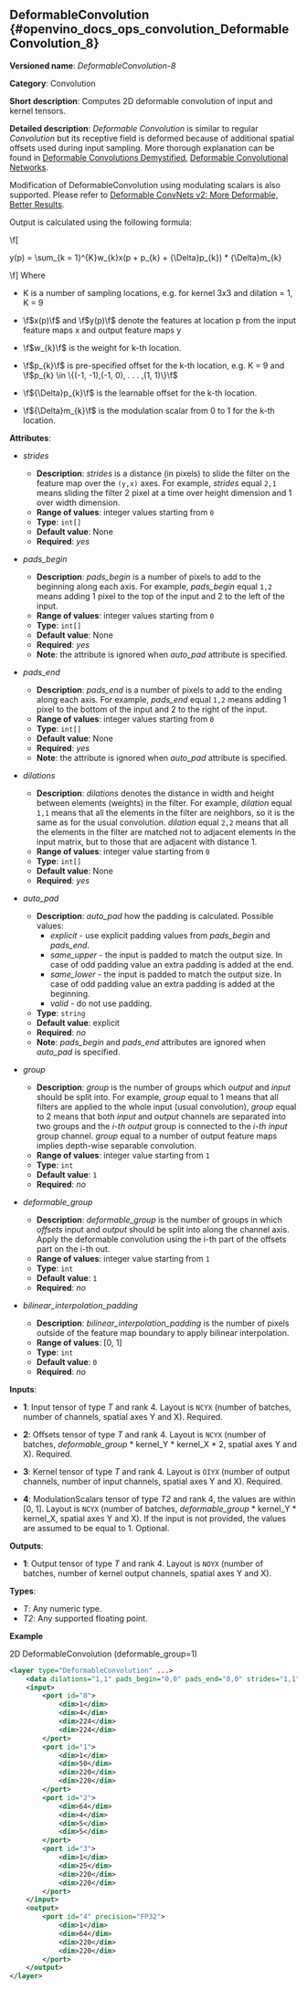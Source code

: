 ## DeformableConvolution<a name="DeformableConvolution"></a> {#openvino_docs_ops_convolution_DeformableConvolution_8}

**Versioned name**: *DeformableConvolution-8*

**Category**: Convolution

**Short description**: Computes 2D deformable convolution of input and kernel tensors.

**Detailed description**: *Deformable Convolution* is similar to regular *Convolution* but its receptive field is deformed because of additional spatial offsets used during input sampling. More thorough explanation can be found in [Deformable Convolutions Demystified](https://towardsdatascience.com/deformable-convolutions-demystified-2a77498699e8), [Deformable Convolutional Networks](https://arxiv.org/abs/1703.06211).

Modification of DeformableConvolution using modulating scalars is also supported. Please refer to [Deformable ConvNets v2: More Deformable, Better Results](https://arxiv.org/pdf/1811.11168.pdf).

Output is calculated using the following formula: 

  \f[

  y(p) = \sum_{k = 1}^{K}w_{k}x(p + p_{k} + {\Delta}p_{k}) * {\Delta}m_{k}
  
  \f]
Where 
* K is a number of sampling locations, e.g. for kernel 3x3 and dilation = 1, K = 9

* \f$x(p)\f$ and \f$y(p)\f$ denote the features at location p from the input feature maps x and output feature maps y

* \f$w_{k}\f$ is the weight for k-th location.

* \f$p_{k}\f$ is pre-specified offset for the k-th location, e.g. K = 9 and
\f$p_{k} \in \{(-1, -1),(-1, 0), . . . ,(1, 1)\}\f$

* \f${\Delta}p_{k}\f$ is the learnable offset for the k-th location.

* \f${\Delta}m_{k}\f$ is the modulation scalar from 0 to 1 for the k-th location.

**Attributes**:

* *strides*

  * **Description**: *strides* is a distance (in pixels) to slide the filter on the feature map over the `(y,x)` axes. For example, *strides* equal `2,1` means sliding the filter 2 pixel at a time over height dimension and 1 over width dimension.
  * **Range of values**: integer values starting from `0`
  * **Type**: `int[]`
  * **Default value**: None
  * **Required**: *yes*

* *pads_begin*

  * **Description**: *pads_begin* is a number of pixels to add to the beginning along each axis. For example, *pads_begin* equal `1,2` means adding 1 pixel to the top of the input and 2 to the left of the input.
  * **Range of values**: integer values starting from `0`
  * **Type**: `int[]`
  * **Default value**: None
  * **Required**: *yes*
  * **Note**: the attribute is ignored when *auto_pad* attribute is specified.

* *pads_end*

  * **Description**: *pads_end* is a number of pixels to add to the ending along each axis. For example, *pads_end* equal `1,2` means adding 1 pixel to the bottom of the input and 2 to the right of the input.
  * **Range of values**: integer values starting from `0`
  * **Type**: `int[]`
  * **Default value**: None
  * **Required**: *yes*
  * **Note**: the attribute is ignored when *auto_pad* attribute is specified.

* *dilations*

  * **Description**: *dilations* denotes the distance in width and height between elements (weights) in the filter. For example, *dilation* equal `1,1` means that all the elements in the filter are neighbors, so it is the same as for the usual convolution. *dilation* equal `2,2` means that all the elements in the filter are matched not to adjacent elements in the input matrix, but to those that are adjacent with distance 1.
  * **Range of values**: integer value starting from `0`
  * **Type**: `int[]`
  * **Default value**: None
  * **Required**: *yes*

* *auto_pad*

  * **Description**: *auto_pad* how the padding is calculated. Possible values:
    * *explicit* - use explicit padding values from *pads_begin* and *pads_end*.
    * *same_upper* - the input is padded to match the output size. In case of odd padding value an extra padding is added at the end.
    * *same_lower* - the input is padded to match the output size. In case of odd padding value an extra padding is added at the beginning.
    * *valid* - do not use padding.
  * **Type**: `string`
  * **Default value**: explicit
  * **Required**: *no*
  * **Note**: *pads_begin* and *pads_end* attributes are ignored when *auto_pad* is specified.


* *group*

  * **Description**: *group* is the number of groups which *output* and *input* should be split into. For example, *group* equal to 1 means that all filters are applied to the whole input (usual convolution), *group* equal to 2 means that both *input* and *output* channels are separated into two groups and the *i-th output* group is connected to the *i-th input* group channel. *group* equal to a number of output feature maps implies depth-wise separable convolution.
  * **Range of values**: integer value starting from `1`
  * **Type**: `int`
  * **Default value**: `1`
  * **Required**: *no*

* *deformable_group*

  * **Description**: *deformable_group* is the number of groups in which *offsets* input and *output* should be split into along the channel axis. Apply the deformable convolution using the i-th part of the offsets part on the i-th out.
  * **Range of values**: integer value starting from `1`
  * **Type**: `int`
  * **Default value**: `1`
  * **Required**: *no*

* *bilinear_interpolation_padding*

  * **Description**: *bilinear_interpolation_padding* is the number of pixels outside of the feature map boundary to apply bilinear interpolation.
  * **Range of values**: [0, 1]
  * **Type**: `int`
  * **Default value**: `0`
  * **Required**: *no*
  
**Inputs**:

*   **1**: Input tensor of type *T* and rank 4. Layout is `NCYX` (number of batches, number of channels, spatial axes Y and X). Required.

*   **2**: Offsets tensor of type *T* and rank 4. Layout is `NCYX` (number of batches, *deformable_group* \* kernel_Y \* kernel_X \* 2, spatial axes Y and X). Required.

*   **3**: Kernel tensor of type *T* and rank 4. Layout is `OIYX` (number of output channels, number of input channels, spatial axes Y and X). Required.

*   **4**: ModulationScalars tensor of type *T2* and rank 4, the values are within [0, 1]. Layout is `NCYX` (number of batches, *deformable_group* \* kernel_Y \* kernel_X, spatial axes Y and X). If the input is not provided, the values are assumed to be equal to 1. Optional.


**Outputs**:

*   **1**: Output tensor of type *T* and rank 4. Layout is `NOYX` (number of batches, number of kernel output channels, spatial axes Y and X).

**Types**:

* *T*: Any numeric type.
* *T2*: Any supported floating point.
 
**Example**

2D DeformableConvolution (deformable_group=1)
```xml
<layer type="DeformableConvolution" ...>
    <data dilations="1,1" pads_begin="0,0" pads_end="0,0" strides="1,1" auto_pad="explicit"  group="1" deformable_group="1"/>
    <input>
        <port id="0">
            <dim>1</dim>
            <dim>4</dim>
            <dim>224</dim>
            <dim>224</dim>
        </port>
        <port id="1">
            <dim>1</dim>
            <dim>50</dim>
            <dim>220</dim>
            <dim>220</dim>
        </port>
        <port id="2">
            <dim>64</dim>
            <dim>4</dim>
            <dim>5</dim>
            <dim>5</dim>
        </port>
        <port id="3">
            <dim>1</dim>
            <dim>25</dim>
            <dim>220</dim>
            <dim>220</dim>
        </port>
    </input>
    <output>
        <port id="4" precision="FP32">
            <dim>1</dim>
            <dim>64</dim>
            <dim>220</dim>
            <dim>220</dim>
        </port>
    </output>
</layer>
```

